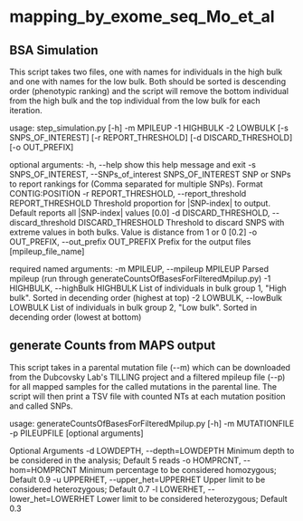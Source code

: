 # mapping_by_exome_seq_Mo_et_al

## BSA Simulation
This script takes two files, one with names for individuals in the high bulk and one with names for the low bulk. Both should be sorted is descending order (phenotypic ranking) and the script will remove the bottom individual from the high bulk and the top individual from the low bulk for each iteration.

usage: step_simulation.py [-h] -m MPILEUP -1 HIGHBULK -2 LOWBULK [-s SNPS_OF_INTEREST] [-r REPORT_THRESHOLD] [-d DISCARD_THRESHOLD] [-o OUT_PREFIX]

optional arguments: -h, --help show this help message and exit -s SNPS_OF_INTEREST, --SNPs_of_interest SNPS_OF_INTEREST SNP or SNPs to report rankings for (Comma separated for multiple SNPs). Format CONTIG:POSITION -r REPORT_THRESHOLD, --report_threshold REPORT_THRESHOLD Threshold proportion for |SNP-index| to output. Default reports all |SNP-index| values [0.0] -d DISCARD_THRESHOLD, --discard_threshold DISCARD_THRESHOLD Threshold to discard SNPS with extreme values in both bulks. Value is distance from 1 or 0 [0.2] -o OUT_PREFIX, --out_prefix OUT_PREFIX Prefix for the output files [mpileup_file_name]

required named arguments: -m MPILEUP, --mpileup MPILEUP Parsed mpileup (run through generateCountsOfBasesForFilteredMpilup.py) -1 HIGHBULK, --highBulk HIGHBULK List of individuals in bulk group 1, "High bulk". Sorted in decending order (highest at top) -2 LOWBULK, --lowBulk LOWBULK List of individuals in bulk group 2, "Low bulk". Sorted in decending order (lowest at bottom)

## generate Counts from MAPS output
This script takes in a parental mutation file (--m) which can be downloaded from the Dubcovsky Lab's TILLING project and a filtered mpileup file (--p) for all mapped samples for the called mutations in the parental line. The script will then print a TSV file with counted NTs at each mutation position and called SNPs.  

usage: generateCountsOfBasesForFilteredMpilup.py [-h] -m MUTATIONFILE -p PILEUPFILE [optional arguments]

Optional Arguments
  -d LOWDEPTH, --depth=LOWDEPTH
                        Minimum depth to be considered in the analysis;
                        Default 5 reads
  -o HOMPRCNT, --hom=HOMPRCNT
                        Minimum percentage to be considered homozygous;
                        Default 0.9
  -u UPPERHET, --upper_het=UPPERHET
                        Upper limit to be considered heterozygous; Default 0.7
  -l LOWERHET, --lower_het=LOWERHET
                        Lower limit to be considered heterozygous; Default 0.3
